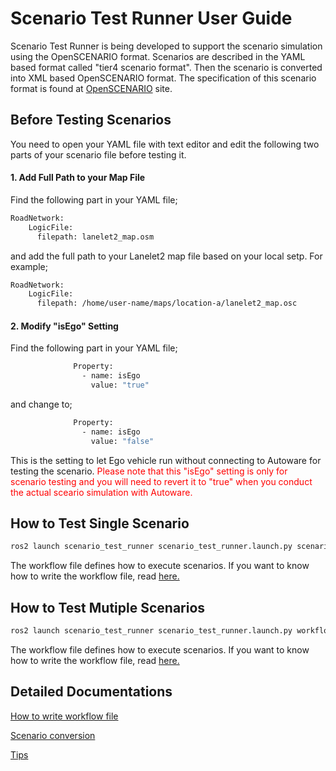 # Scenario Test Runner User Guide

Scenario Test Runner is being developed to support the scenario simulation using the OpenSCENARIO format.
Scenarios are described in the YAML based format called "tier4 scenario format".
Then the scenario is converted into XML based OpenSCENARIO format.
The specification of this scenario format is found at [OpenSCENARIO](http://www.openscenario.org/) site.

## Before Testing Scenarios

You need to open your YAML file with text editor and edit the following two parts of your scenario file before testing it.

#### 1. Add Full Path to your Map File 

Find the following part in your YAML file;

```bash
RoadNetwork:
    LogicFile:
      filepath: lanelet2_map.osm
```

and add the full path to your Lanelet2 map file based on your local setp. For example;

```bash
RoadNetwork:
    LogicFile:
      filepath: /home/user-name/maps/location-a/lanelet2_map.osc
```

#### 2. Modify "isEgo" Setting

Find the following part in your YAML file;
```bash
              Property:
                - name: isEgo
                  value: "true"
```
and change to;

```bash
              Property:
                - name: isEgo
                  value: "false"
```
This is the setting to let Ego vehicle run without connecting to Autoware for testing the scenario. <font color="Red"> Please note that this "isEgo" setting is only for scenario testing and you will need to revert it to "true" when you conduct the actual sceario simulation with Autoware. </font>

## How to Test Single Scenario
```bash
ros2 launch scenario_test_runner scenario_test_runner.launch.py scenario:='/home/user-name/scenario-folder/t4v2.yaml' with_rviz:=true
```
The workflow file defines how to execute scenarios.
If you want to know how to write the workflow file, read [here.](./HowToWriteWorkflowFile.md)

## How to Test Mutiple Scenarios
```bash
ros2 launch scenario_test_runner scenario_test_runner.launch.py workflow:='$(find-pkg-share scenario_test_runner)/config/workflow_example.yaml' log_directory:='/tmp'
```
The workflow file defines how to execute scenarios.
If you want to know how to write the workflow file, read [here.](./HowToWriteWorkflowFile.md)


## Detailed Documentations

[How to write workflow file](./HowToWriteWorkflowFile.md)

[Scenario conversion](./ScenarioFormatConversion.md)

[Tips](./Tips.md)
